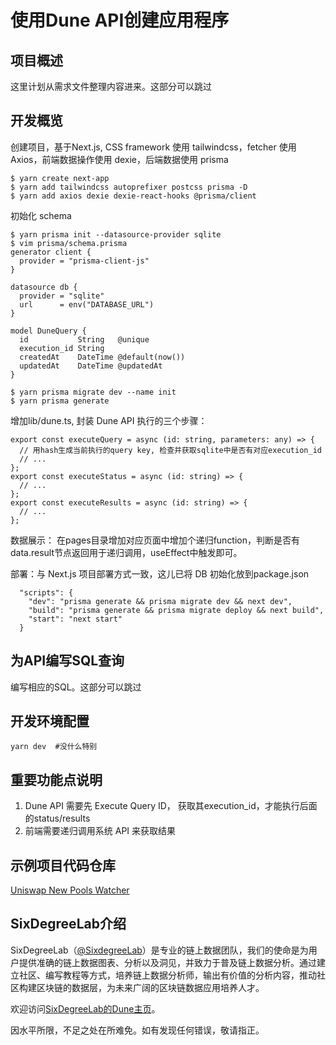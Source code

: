 # 使用Dune API创建应用程序

## 项目概述

这里计划从需求文件整理内容进来。这部分可以跳过

## 开发概览

创建项目，基于Next.js, CSS framework 使用 tailwindcss，fetcher 使用 Axios，前端数据操作使用 dexie，后端数据使用 prisma
```
$ yarn create next-app
$ yarn add tailwindcss autoprefixer postcss prisma -D
$ yarn add axios dexie dexie-react-hooks @prisma/client
```

初始化 schema
```
$ yarn prisma init --datasource-provider sqlite
$ vim prisma/schema.prisma
generator client {
  provider = "prisma-client-js"
}

datasource db {
  provider = "sqlite"
  url      = env("DATABASE_URL")
}

model DuneQuery {
  id           String   @unique
  execution_id String
  createdAt    DateTime @default(now())
  updatedAt    DateTime @updatedAt
}

$ yarn prisma migrate dev --name init
$ yarn prisma generate
```

增加lib/dune.ts, 封装 Dune API 执行的三个步骤：
```
export const executeQuery = async (id: string, parameters: any) => {
  // 用hash生成当前执行的query key, 检查并获取sqlite中是否有对应execution_id
  // ...
};
export const executeStatus = async (id: string) => {
  // ...
};
export const executeResults = async (id: string) => {
  // ...
};
```

数据展示： 在pages目录增加对应页面中增加个递归function，判断是否有data.result节点返回用于递归调用，useEffect中触发即可。

部署：与 Next.js 项目部署方式一致，这儿已将 DB 初始化放到package.json
```
  "scripts": {
    "dev": "prisma generate && prisma migrate dev && next dev",
    "build": "prisma generate && prisma migrate deploy && next build",
    "start": "next start"
  }
```

## 为API编写SQL查询

编写相应的SQL。这部分可以跳过

## 开发环境配置
```
yarn dev  #没什么特别
```


## 重要功能点说明

1. Dune API 需要先 Execute Query ID， 获取其execution_id，才能执行后面的status/results
2. 前端需要递归调用系统 API 来获取结果


## 示例项目代码仓库

[Uniswap New Pools Watcher](https://github.com/codingtalent/watcher)

## SixDegreeLab介绍

SixDegreeLab（[@SixdegreeLab](https://twitter.com/sixdegreelab)）是专业的链上数据团队，我们的使命是为用户提供准确的链上数据图表、分析以及洞见，并致力于普及链上数据分析。通过建立社区、编写教程等方式，培养链上数据分析师，输出有价值的分析内容，推动社区构建区块链的数据层，为未来广阔的区块链数据应用培养人才。

欢迎访问[SixDegreeLab的Dune主页](https://dune.com/sixdegree)。

因水平所限，不足之处在所难免。如有发现任何错误，敬请指正。
